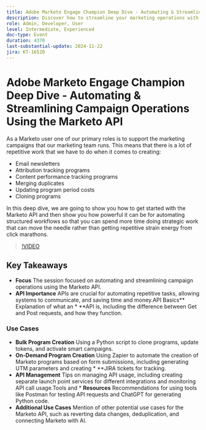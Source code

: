 ```yaml
---
title: Adobe Marketo Engage Champion Deep Dive - Automating & Streamlining Campaign Operations Using the Marketo API
description: Discover how to streamline your marketing operations with the Marketo API in this deep dive, where we'll demonstrate how to automate repetitive tasks like creating email newsletters, tracking programs, merging duplicates, updating program costs, and cloning programs, allowing you to focus on strategic initiatives.
role: Admin, Developer, User
level: Intermediate, Experienced
doc-type: Event
duration: 4370
last-substantial-update: 2024-11-22
jira: KT-16520
---
```


# Adobe Marketo Engage Champion Deep Dive - Automating & Streamlining Campaign Operations Using the Marketo API

As a Marketo user one of our primary roles is to support the marketing campaigns that our marketing team runs. This means that there is a lot of repetitive work that we have to do when it comes to creating:

- Email newsletters
- Attribution tracking programs
- Content performance tracking programs
- Merging duplicates
- Updating program period costs
- Cloning programs

In this deep dive, we are going to show you how to get started with the Marketo API and then show you how powerful it can be for automating structured workflows so that you can spend more time doing strategic work that can move the needle rather than getting repetitive strain energy from click marathons.

>[!VIDEO](https://video.tv.adobe.com/v/3440396/?learn=on&enablevpops)

## Key Takeaways

* **Focus** The session focused on automating and streamlining campaign operations using the Marketo API.
* **API Importance** APIs are crucial for automating repetitive tasks, allowing systems to communicate, and saving time and money.API Basics** Explanation of what an * **API is, including the difference between Get and Post requests, and how they function.

### Use Cases

* **Bulk Program Creation** Using a Python script to clone programs, update tokens, and activate smart campaigns. ​
* **On-Demand Program Creation** Using Zapier to automate the creation of Marketo programs based on form submissions, including generating UTM parameters and creating * **JIRA tickets for tracking.
* **API Management** Tips on managing API usage, including creating separate launch point services for different integrations and monitoring API call usage.Tools and * **Resources** Recommendations for using tools like Postman for testing API requests and ChatGPT for generating Python code.
* **Additional Use Cases** Mention of other potential use cases for the Marketo API, such as reverting data changes, deduplication, and connecting Marketo with AI.